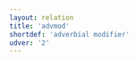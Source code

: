 ```yaml
---
layout: relation
title: 'advmod'
shortdef: 'adverbial modifier'
udver: '2'
---
```

<!-- Interlanguage links updated Út zář 29 20:43:08 CEST 2020 -->
